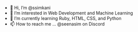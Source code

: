 - 👋 Hi, I’m @ssimkani
- 👀 I’m interested in Web Development and Machine Learning
- 🌱 I’m currently learning Ruby, HTML, CSS, and Python
- 📫 How to reach me ... @seenasim on Discord

<!---
ssimkani/ssimkani is a ✨ special ✨ repository because its `README.md` (this file) appears on your GitHub profile.
You can click the Preview link to take a look at your changes.
--->
